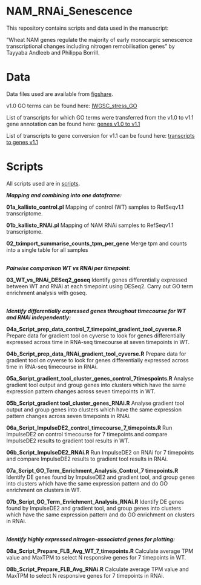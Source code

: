 # NAM_RNAi_Senescence

This repository contains scripts and data used in the manuscript:

“Wheat NAM genes regulate the majority of early monocarpic senescence transcriptional changes including nitrogen remobilisation genes” by Tayyaba Andleeb and Philippa Borrill. 

# Data
Data files used are available from <a href="https://doi.org/10.6084/m9.figshare.20210774.v1">figshare</a>.

v1.0 GO terms can be found here: <a href="https://github.com/Borrill-Lab/WheatFlagLeafSenescence/blob/master/data/IWGSC_stress_GO.csv"> IWGSC_stress_GO</a>

List of transcripts for which GO terms were transferred from the v1.0 to v1.1 gene annotation can be found here: <a href="https://github.com/Borrill-Lab/WheatFlagLeafSenescence/blob/master/data/genes_to_transfer_qcov90_pident99_same_ID.csv"> genes v1.0 to v1.1 </a>

List of transcripts to gene conversion for v1.1 can be found here: <a href="https://github.com/Borrill-Lab/WheatFlagLeafSenescence/blob/master/data/transcripts_to_genes_RefSeqv1.0_annot_v1.1.txt"> transcripts to genes v1.1 </a>

# Scripts

All scripts used are in <a href="https://github.com/Borrill-Lab/NAM_RNAi_Senescence/tree/main/scripts">scripts</a>.

<b><i>Mapping and combining into one dataframe:</b></i>

<b>01a_kallisto_control.pl</b>
Mapping of control (WT) samples to RefSeqv1.1 transcriptome.

<b>01b_kallisto_RNAi.pl</b>
Mapping of NAM RNAi samples to RefSeqv1.1 transcriptome.

<b>02_tximport_summarise_counts_tpm_per_gene</b>
Merge tpm and counts into a single table for all samples

<br><b><i>Pairwise comparison WT vs RNAi per timepoint:</b></i>

<b>03_WT_vs_RNAi_DESeq2_goseq</b>
Identify genes differentially expressed between WT and RNAi at each timepoint using DESeq2. Carry out GO term enrichment analysis with goseq.

<br><b><i>Identify differentially expressed genes throughout timecourse for WT and RNAi independently:</b></i>

<b>04a_Script_prep_data_control_7_timepoint_gradient_tool_cyverse.R</b>
Prepare data for gradient tool on cyverse to look for genes differentially expressed across time in RNA-seq timecourse at seven timepoints in WT.

<b>04b_Script_prep_data_RNAi_gradient_tool_cyverse.R</b>
Prepare data for gradient tool on cyverse to look for genes differentially expressed across time in RNA-seq timecourse in RNAi.

<b>05a_Script_gradient_tool_cluster_genes_control_7timespoints.R</b>
Analyse gradient tool output and group genes into clusters which have the same expression pattern changes across seven timepoints in WT.

<b>05b_Script_gradient tool_cluster_genes_RNAi.R</b>
Analyse gradient tool output and group genes into clusters which have the same expression pattern changes across seven timepoints in RNAi.

<b>06a_Script_ImpulseDE2_control_timecourse_7_timepoints.R</b>
Run ImpulseDE2 on control timecourse for 7 timepoints and compare ImpulseDE2 results to gradient tool results in WT.

<b>06b_Script_ImpulseDE2_RNAi.R</b>
Run ImpulseDE2 on RNAi for 7 timepoints and compare ImpulseDE2 results to gradient tool results in RNAi.

<b>07a_Script_GO_Term_Enrichment_Analysis_Control_7 timepoints.R</b>
Identify DE genes found by ImpulseDE2 and gradient tool, and group genes into clusters which have the same expression pattern and do GO enrichment on clusters in WT. 

<b>07b_Script_GO_Term_Enrichment_Analysis_RNAi.R</b>
Identify DE genes found by ImpulseDE2 and gradient tool, and group genes into clusters which have the same expression pattern and do GO enrichment on clusters in RNAi.

<br><b><i>Identify highly expressed nitrogen-associated genes for plotting:</b></i>

<b>08a_Script_Prepare_FLB_Avg_WT_7_timepoints.R</b>
Calculate average TPM value and MaxTPM to select N responsive genes for 7 timepoints in WT.

<b>08b_Script_Prepare_FLB_Avg_RNAi.R</b>
Calculate average TPM value and MaxTPM to select N responsive genes for 7 timepoints in RNAi.
